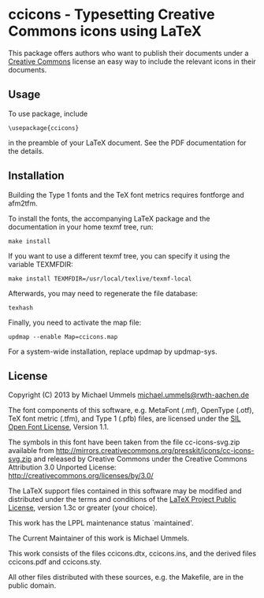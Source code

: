 ccicons - Typesetting Creative Commons icons using LaTeX
========================================================

This package offers authors who want to publish their documents under
a [Creative Commons][CC] license an easy way to include the relevant icons
in their documents.

[CC]: http://creativecommons.org

Usage
-----

To use package, include

    \usepackage{ccicons}

in the preamble of your LaTeX document. See the PDF documentation for
the details.

Installation
------------

Building the Type 1 fonts and the TeX font metrics requires fontforge
and afm2tfm.

To install the fonts, the accompanying LaTeX package and the documentation in
your home texmf tree, run:

    make install

If you want to use a different texmf tree, you can specify it using the
variable TEXMFDIR:

    make install TEXMFDIR=/usr/local/texlive/texmf-local

Afterwards, you may need to regenerate the file database:

    texhash

Finally, you need to activate the map file:

    updmap --enable Map=ccicons.map

For a system-wide installation, replace updmap by updmap-sys.

License
-------

Copyright (C) 2013 by Michael Ummels <michael.ummels@rwth-aachen.de>

The font components of this software, e.g. MetaFont (.mf), OpenType (.otf),
TeX font metric (.tfm), and Type 1 (.pfb) files, are licensed under the
[SIL Open Font License][OFL], Version 1.1.

[OFL]: http://scripts.sil.org/OFL

The symbols in this font have been taken from the file cc-icons-svg.zip
available from
<http://mirrors.creativecommons.org/presskit/icons/cc-icons-svg.zip>
and released by Creative Commons under the Creative Commons Attribution
3.0 Unported License: <http://creativecommons.org/licenses/by/3.0/>

The LaTeX support files contained in this software may be modified and
distributed under the terms and conditions of the
[LaTeX Project Public License][LPPL], version 1.3c or greater (your choice).

[LPPL]: http://www.latex-project.org/lppl/

This work has the LPPL maintenance status `maintained'.

The Current Maintainer of this work is Michael Ummels.

This work consists of the files ccicons.dtx, ccicons.ins,
and the derived files ccicons.pdf and ccicons.sty.

All other files distributed with these sources, e.g. the Makefile,
are in the public domain.
